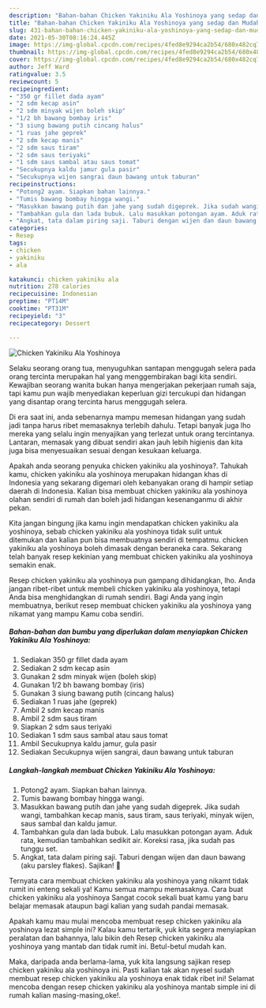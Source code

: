 ```yaml
---
description: "Bahan-bahan Chicken Yakiniku Ala Yoshinoya yang sedap dan Mudah Dibuat"
title: "Bahan-bahan Chicken Yakiniku Ala Yoshinoya yang sedap dan Mudah Dibuat"
slug: 431-bahan-bahan-chicken-yakiniku-ala-yoshinoya-yang-sedap-dan-mudah-dibuat
date: 2021-05-30T08:16:24.445Z
image: https://img-global.cpcdn.com/recipes/4fed8e9294ca2b54/680x482cq70/chicken-yakiniku-ala-yoshinoya-foto-resep-utama.jpg
thumbnail: https://img-global.cpcdn.com/recipes/4fed8e9294ca2b54/680x482cq70/chicken-yakiniku-ala-yoshinoya-foto-resep-utama.jpg
cover: https://img-global.cpcdn.com/recipes/4fed8e9294ca2b54/680x482cq70/chicken-yakiniku-ala-yoshinoya-foto-resep-utama.jpg
author: Jeff Ward
ratingvalue: 3.5
reviewcount: 5
recipeingredient:
- "350 gr fillet dada ayam"
- "2 sdm kecap asin"
- "2 sdm minyak wijen boleh skip"
- "1/2 bh bawang bombay iris"
- "3 siung bawang putih cincang halus"
- "1 ruas jahe geprek"
- "2 sdm kecap manis"
- "2 sdm saus tiram"
- "2 sdm saus teriyaki"
- "1 sdm saus sambal atau saus tomat"
- "Secukupnya kaldu jamur gula pasir"
- "Secukupnya wijen sangrai daun bawang untuk taburan"
recipeinstructions:
- "Potong2 ayam. Siapkan bahan lainnya."
- "Tumis bawang bombay hingga wangi."
- "Masukkan bawang putih dan jahe yang sudah digeprek. Jika sudah wangi, tambahkan kecap manis, saus tiram, saus teriyaki, minyak wijen, saus sambal dan kaldu jamur."
- "Tambahkan gula dan lada bubuk. Lalu masukkan potongan ayam. Aduk rata, kemudian tambahkan sedikit air. Koreksi rasa, jika sudah pas tunggu set."
- "Angkat, tata dalam piring saji. Taburi dengan wijen dan daun bawang (aku parsley flakes). Sajikan! 🧡"
categories:
- Resep
tags:
- chicken
- yakiniku
- ala

katakunci: chicken yakiniku ala 
nutrition: 278 calories
recipecuisine: Indonesian
preptime: "PT14M"
cooktime: "PT31M"
recipeyield: "3"
recipecategory: Dessert

---
```



![Chicken Yakiniku Ala Yoshinoya](https://img-global.cpcdn.com/recipes/4fed8e9294ca2b54/680x482cq70/chicken-yakiniku-ala-yoshinoya-foto-resep-utama.jpg)

Selaku seorang orang tua, menyuguhkan santapan menggugah selera pada orang tercinta merupakan hal yang menggembirakan bagi kita sendiri. Kewajiban seorang  wanita bukan hanya mengerjakan pekerjaan rumah saja, tapi kamu pun wajib menyediakan keperluan gizi tercukupi dan hidangan yang disantap orang tercinta harus menggugah selera.

Di era  saat ini, anda sebenarnya mampu memesan hidangan yang sudah jadi tanpa harus ribet memasaknya terlebih dahulu. Tetapi banyak juga lho mereka yang selalu ingin menyajikan yang terlezat untuk orang tercintanya. Lantaran, memasak yang dibuat sendiri akan jauh lebih higienis dan kita juga bisa menyesuaikan sesuai dengan kesukaan keluarga. 



Apakah anda seorang penyuka chicken yakiniku ala yoshinoya?. Tahukah kamu, chicken yakiniku ala yoshinoya merupakan hidangan khas di Indonesia yang sekarang digemari oleh kebanyakan orang di hampir setiap daerah di Indonesia. Kalian bisa membuat chicken yakiniku ala yoshinoya olahan sendiri di rumah dan boleh jadi hidangan kesenanganmu di akhir pekan.

Kita jangan bingung jika kamu ingin mendapatkan chicken yakiniku ala yoshinoya, sebab chicken yakiniku ala yoshinoya tidak sulit untuk ditemukan dan kalian pun bisa membuatnya sendiri di tempatmu. chicken yakiniku ala yoshinoya boleh dimasak dengan beraneka cara. Sekarang telah banyak resep kekinian yang membuat chicken yakiniku ala yoshinoya semakin enak.

Resep chicken yakiniku ala yoshinoya pun gampang dihidangkan, lho. Anda jangan ribet-ribet untuk membeli chicken yakiniku ala yoshinoya, tetapi Anda bisa menghidangkan di rumah sendiri. Bagi Anda yang ingin membuatnya, berikut resep membuat chicken yakiniku ala yoshinoya yang nikamat yang mampu Kamu coba sendiri.

<!--inarticleads1-->

##### Bahan-bahan dan bumbu yang diperlukan dalam menyiapkan Chicken Yakiniku Ala Yoshinoya:

1. Sediakan 350 gr fillet dada ayam
1. Sediakan 2 sdm kecap asin
1. Gunakan 2 sdm minyak wijen (boleh skip)
1. Gunakan 1/2 bh bawang bombay (iris)
1. Gunakan 3 siung bawang putih (cincang halus)
1. Sediakan 1 ruas jahe (geprek)
1. Ambil 2 sdm kecap manis
1. Ambil 2 sdm saus tiram
1. Siapkan 2 sdm saus teriyaki
1. Sediakan 1 sdm saus sambal atau saus tomat
1. Ambil Secukupnya kaldu jamur, gula pasir
1. Sediakan Secukupnya wijen sangrai, daun bawang untuk taburan




<!--inarticleads2-->

##### Langkah-langkah membuat Chicken Yakiniku Ala Yoshinoya:

1. Potong2 ayam. Siapkan bahan lainnya.
1. Tumis bawang bombay hingga wangi.
1. Masukkan bawang putih dan jahe yang sudah digeprek. Jika sudah wangi, tambahkan kecap manis, saus tiram, saus teriyaki, minyak wijen, saus sambal dan kaldu jamur.
1. Tambahkan gula dan lada bubuk. Lalu masukkan potongan ayam. Aduk rata, kemudian tambahkan sedikit air. Koreksi rasa, jika sudah pas tunggu set.
1. Angkat, tata dalam piring saji. Taburi dengan wijen dan daun bawang (aku parsley flakes). Sajikan! 🧡




Ternyata cara membuat chicken yakiniku ala yoshinoya yang nikamt tidak rumit ini enteng sekali ya! Kamu semua mampu memasaknya. Cara buat chicken yakiniku ala yoshinoya Sangat cocok sekali buat kamu yang baru belajar memasak ataupun bagi kalian yang sudah pandai memasak.

Apakah kamu mau mulai mencoba membuat resep chicken yakiniku ala yoshinoya lezat simple ini? Kalau kamu tertarik, yuk kita segera menyiapkan peralatan dan bahannya, lalu bikin deh Resep chicken yakiniku ala yoshinoya yang mantab dan tidak rumit ini. Betul-betul mudah kan. 

Maka, daripada anda berlama-lama, yuk kita langsung sajikan resep chicken yakiniku ala yoshinoya ini. Pasti kalian tak akan nyesel sudah membuat resep chicken yakiniku ala yoshinoya enak tidak ribet ini! Selamat mencoba dengan resep chicken yakiniku ala yoshinoya mantab simple ini di rumah kalian masing-masing,oke!.

